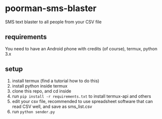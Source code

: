 # poorman-sms-blaster
SMS text blaster to all people from your CSV file

## requirements
You need to have an Android phone with credits (of course), termux, python 3.x 

## setup
1. install termux (find a tutorial how to do this)
2. install python inside termux
3. clone this repo, and cd inside
4. run `pip install -r requirements.txt` to install termux-api and others
5. edit your csv file, recommended to use spreadsheet software that can read CSV well, and save as sms_list.csv
6. run `python sender.py` 
